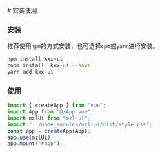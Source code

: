 <div id="content">
# 安装使用

### 安装

<p>推荐使用<code>npm</code>的方式安装，也可选择<code>cpm</code>或<code>yarn</code>进行安装。</p>

```bash
npm install kxx-ui
cnpm install  kxx-ui --save
yarn add kxx-ui
```

### 使用
```js
import { createApp } from "vue";
import App from "@/App.vue";
import mzlUi from "mzl-ui";
import "../node_modules/mzl-ui/dist/style.css";
const app = createApp(App);
app.use(mzlUi);
app.mount("#app");
```
</div>
